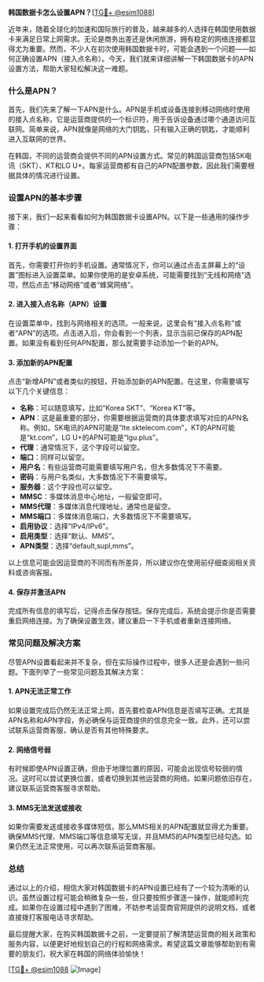 **韩国数据卡怎么设置APN？**[[TG💪+ @esim1088](https://t.me/s/esim1088)]

近年来，随着全球化的加速和国际旅行的普及，越来越多的人选择在韩国使用数据卡来满足日常上网需求。无论是商务出差还是休闲旅游，拥有稳定的网络连接都显得尤为重要。然而，不少人在初次使用韩国数据卡时，可能会遇到一个问题——如何正确设置APN（接入点名称）。今天，我们就来详细讲解一下韩国数据卡的APN设置方法，帮助大家轻松解决这一难题。

### 什么是APN？

首先，我们先来了解一下APN是什么。APN是手机或设备连接到移动网络时使用的接入点名称，它是运营商提供的一个标识符，用于告诉设备通过哪个通道访问互联网。简单来说，APN就像是网络的大门钥匙，只有输入正确的钥匙，才能顺利进入互联网的世界。

在韩国，不同的运营商会提供不同的APN设置方式。常见的韩国运营商包括SK电讯（SKT）、KT和LG U+。每家运营商都有自己的APN配置参数，因此我们需要根据具体的情况进行设置。

### 设置APN的基本步骤

接下来，我们一起来看看如何为韩国数据卡设置APN。以下是一些通用的操作步骤：

#### 1. 打开手机的设置界面

首先，你需要打开你的手机设置。通常情况下，你可以通过点击主屏幕上的“设置”图标进入设置菜单。如果你使用的是安卓系统，可能需要找到“无线和网络”选项，然后点击“移动网络”或者“蜂窝网络”。

#### 2. 进入接入点名称（APN）设置

在设置菜单中，找到与网络相关的选项。一般来说，这里会有“接入点名称”或者“APN”的选项。点击进入后，你会看到一个列表，显示当前已保存的APN配置。如果没有看到任何APN配置，那么就需要手动添加一个新的APN。

#### 3. 添加新的APN配置

点击“新增APN”或者类似的按钮，开始添加新的APN配置。在这里，你需要填写以下几个关键信息：

- **名称**：可以随意填写，比如“Korea SKT”、“Korea KT”等。
- **APN**：这是最重要的部分，你需要根据运营商的具体要求填写对应的APN名称。例如，SK电讯的APN可能是“lte.sktelecom.com”，KT的APN可能是“kt.com”，LG U+的APN可能是“lgu.plus”。
- **代理**：通常情况下，这个字段可以留空。
- **端口**：同样可以留空。
- **用户名**：有些运营商可能需要填写用户名，但大多数情况下不需要。
- **密码**：与用户名类似，大多数情况下不需要填写。
- **服务器**：这个字段也可以留空。
- **MMSC**：多媒体消息中心地址，一般留空即可。
- **MMS代理**：多媒体消息代理地址，通常也是留空。
- **MMS端口**：多媒体消息端口，大多数情况下不需要填写。
- **启用协议**：选择“IPv4/IPv6”。
- **启用类型**：选择“默认、MMS”。
- **APN类型**：选择“default,supl,mms”。

以上信息可能会因运营商的不同而有所差异，所以建议你在使用前仔细查阅相关资料或咨询客服。

#### 4. 保存并激活APN

完成所有信息的填写后，记得点击保存按钮。保存完成后，系统会提示你是否需要重启网络连接。为了确保设置生效，建议重启一下手机或者重新连接网络。

### 常见问题及解决方案

尽管APN设置看起来并不复杂，但在实际操作过程中，很多人还是会遇到一些问题。下面列举了一些常见问题及其解决方案：

#### 1. APN无法正常工作

如果设置完成后仍然无法正常上网，首先要检查APN信息是否填写正确。尤其是APN名称和APN字段，务必确保与运营商提供的信息完全一致。此外，还可以尝试联系运营商客服，确认是否有其他特殊要求。

#### 2. 网络信号弱

有时候即使APN设置正确，但由于地理位置的原因，可能会出现信号较弱的情况。这时可以尝试更换位置，或者切换到其他运营商的网络。如果问题依旧存在，建议联系运营商客服寻求帮助。

#### 3. MMS无法发送或接收

如果你需要发送或接收多媒体短信，那么MMS相关的APN配置就显得尤为重要。确保MMS代理、MMS端口等信息填写无误，并且MMS的APN类型已经勾选。如果仍然无法正常使用，可以再次联系运营商客服。

### 总结

通过以上的介绍，相信大家对韩国数据卡的APN设置已经有了一个较为清晰的认识。虽然设置过程可能会稍微复杂一些，但只要按照步骤逐一操作，就能顺利完成。如果你在设置过程中遇到了困难，不妨参考运营商官网提供的说明文档，或者直接拨打客服电话寻求帮助。

最后提醒大家，在购买韩国数据卡之前，一定要提前了解清楚运营商的相关政策和服务内容，以便更好地规划自己的行程和网络需求。希望这篇文章能够帮助到有需要的朋友们，祝大家在韩国的网络体验愉快！

[[TG💪+ @esim1088](https://t.me/s/esim1088) ![Image](https://i.postimg.cc/4NQfJmqS/Snipaste-2025-05-13-00-14-12.png)]